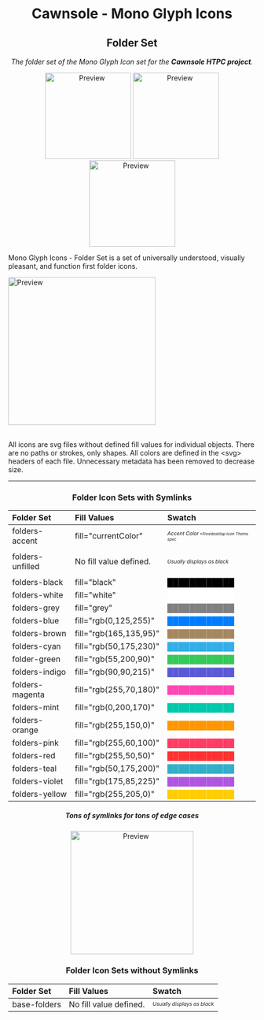 <center>

# Cawnsole - Mono Glyph Icons
## Folder Set

<break>

*The folder set of the Mono Glyph Icon set for the **Cawnsole HTPC project**.*

<span>

<img src="previews/preview-0.png" alt="Preview" width="175px">

<img src="previews/preview-1.png" alt="Preview" width="175px">

<img src="previews/preview-2.png" alt="Preview" width="175px">

</span>
</center>

Mono Glyph Icons - Folder Set is a set of universally understood, visually pleasant, and function first folder icons.

<img src="previews/preview-design.png" alt="Preview" width="300px">

<br> 

<br>

All icons are svg files without defined fill values for individual objects. There are no paths or strokes, only shapes. All colors are defined in the \<svg> headers of each file. Unnecessary metadata has been removed to decrease size.

<hr>

<center>

### Folder Icon Sets with Symlinks

| Folder Set		| Fill Values				| Swatch      |		
|:----------|:----------|:----------|
| folders-accent	| fill="currentColor" 		|  <span style="font-size:0.65em">*Accent Color</span><span style="font-size:0.5em"> \*Freedesktop Icon Theme spec*</span>
|||
| folders-unfilled	| No fill value defined.	| <span style="font-size:0.65em">*Usually displays as black*</span>
|||
| folders-black		| fill="black"				|  <span style="color:black;">████████████</span> |
| folders-white		| fill="white"				| <span style="color:white;">████████████</span> |
| folders-grey		| fill="grey"				| <span style="color:grey;">████████████</span> |
| folders-blue		| fill="rgb(0,125,255)"		| <span style="color:rgb(0,125,255);">████████████</span> |
| folders-brown		| fill="rgb(165,135,95)"	| <span style="color:rgb(165,135,95);">████████████</span> |
| folders-cyan		| fill="rgb(50,175,230)"	| <span style="color:rgb(50,175,230);">████████████</span> |
| folder-green		| fill="rgb(55,200,90)"		| <span style="color:rgb(55,200,90);">████████████</span> |
| folders-indigo	| fill="rgb(90,90,215)"		| <span style="color:rgb(90,90,215);">████████████</span> |
| folders-magenta	| fill="rgb(255,70,180)"	| <span style="color:rgb(255,70,180);">████████████</span> |
| folders-mint		| fill="rgb(0,200,170)"		| <span style="color:rgb(0,200,170);">████████████</span> |
| folders-orange	| fill="rgb(255,150,0)"		| <span style="color:rgb(255,150,0);">████████████</span> |
| folders-pink		| fill="rgb(255,60,100)"	| <span style="color:rgb(255,60,100);">████████████</span> |
| folders-red		| fill="rgb(255,50,50)"		| <span style="color:rgb(255,50,50);">████████████</span> |
| folders-teal		| fill="rgb(50,175,200)"	| <span style="color:rgb(50,175,200);">████████████</span> |
| folders-violet	| fill="rgb(175,85,225)"	| <span style="color:rgb(175,85,225);">████████████</span> |
| folders-yellow	| fill="rgb(255,205,0)"		| <span style="color:rgb(255,205,0);">████████████</span> |

##### *Tons of symlinks for tons of edge cases*

<img src="previews/preview-symlink.png" alt="Preview" width="250px">

### Folder Icon Sets without Symlinks

| Folder Set		| Fill Values				| Swatch      |		
|:----------|:----------|:----------|
| base-folders	| No fill value defined.	| <span style="font-size:0.65em">*Usually displays as black*</span>

</center>